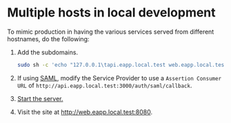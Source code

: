 # Multiple hosts in local development

To mimic production in having the various services served from different hostnames, do the following:

1. Add the subdomains.

    ```sh
    sudo sh -c 'echo "127.0.0.1\tapi.eapp.local.test web.eapp.local.test" >> /etc/hosts'
    ```

1. If using [SAML](saml.md), modify the Service Provider to use a `Assertion Consumer URL` of `http://api.eapp.local.test:3000/auth/saml/callback`.
1. [Start the server.](../README.md#running-a-local-server)
1. Visit the site at <http://web.eapp.local.test:8080>.
